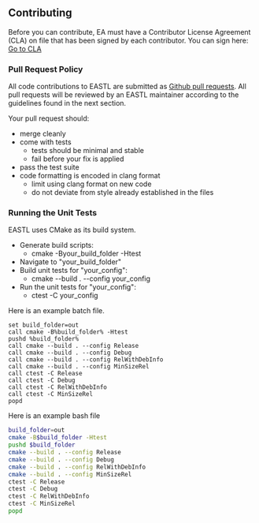 ## Contributing

Before you can contribute, EA must have a Contributor License Agreement (CLA) on file that has been signed by each contributor.
You can sign here: [Go to CLA](https://goo.gl/KPylZ3)

### Pull Request Policy

All code contributions to EASTL are submitted as [Github pull requests](https://help.github.com/articles/using-pull-requests/).  All pull requests will be reviewed by an EASTL maintainer according to the guidelines found in the next section.

Your pull request should:

* merge cleanly
* come with tests
	* tests should be minimal and stable
	* fail before your fix is applied
* pass the test suite
* code formatting is encoded in clang format 
	* limit using clang format on new code
	* do not deviate from style already established in the files


### Running the Unit Tests

EASTL uses CMake as its build system.

* Generate build scripts:
	* cmake -Byour_build_folder -Htest
* Navigate to "your_build_folder"
* Build unit tests for "your_config":
	* cmake --build . --config your_config 
* Run the unit tests for "your_config":
	* ctest -C your_config

Here is an example batch file.
```batch
set build_folder=out
call cmake -B%build_folder% -Htest
pushd %build_folder%
call cmake --build . --config Release
call cmake --build . --config Debug
call cmake --build . --config RelWithDebInfo
call cmake --build . --config MinSizeRel
call ctest -C Release
call ctest -C Debug
call ctest -C RelWithDebInfo
call ctest -C MinSizeRel
popd
```

Here is an example bash file
```bash
build_folder=out
cmake -B$build_folder -Htest
pushd $build_folder
cmake --build . --config Release
cmake --build . --config Debug
cmake --build . --config RelWithDebInfo
cmake --build . --config MinSizeRel
ctest -C Release
ctest -C Debug
ctest -C RelWithDebInfo
ctest -C MinSizeRel
popd
```
